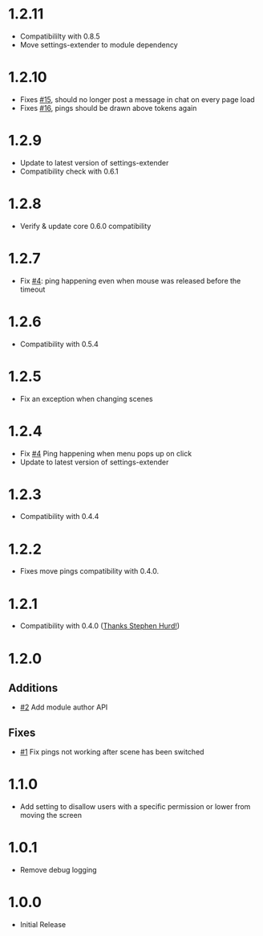# 1.2.11

* Compatibililty with 0.8.5
* Move settings-extender to module dependency

# 1.2.10

* Fixes [#15](https://gitlab.com/foundry-azzurite/pings/-/issues/15), should no longer post a message in chat on every page load 
* Fixes [#16](https://gitlab.com/foundry-azzurite/pings/-/issues/16), pings should be drawn above tokens again

# 1.2.9

* Update to latest version of settings-extender
* Compatibility check with 0.6.1

# 1.2.8

* Verify & update core 0.6.0 compatibility

# 1.2.7

* Fix [#4](https://gitlab.com/foundry-azzurite/pings/issues/6): ping happening even when mouse was released before the timeout

# 1.2.6

* Compatibility with 0.5.4

# 1.2.5

* Fix an exception when changing scenes

# 1.2.4

* Fix [#4](https://gitlab.com/foundry-azzurite/pings/issues/4) Ping happening when menu pops up on click
* Update to latest version of settings-extender

# 1.2.3

* Compatibility with 0.4.4

# 1.2.2

* Fixes move pings compatibility with 0.4.0.

# 1.2.1

* Compatibility with 0.4.0 ([Thanks Stephen Hurd!](https://gitlab.com/foundry-azzurite/pings/merge_requests/1))

# 1.2.0

## Additions
* [#2](https://gitlab.com/foundry-azzurite/pings/issues/2) Add module author API


## Fixes
* [#1](https://gitlab.com/foundry-azzurite/pings/issues/1) Fix pings not working after scene has been switched

# 1.1.0
* Add setting to disallow users with a specific permission or lower from moving the screen

# 1.0.1
* Remove debug logging

# 1.0.0
* Initial Release
